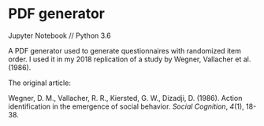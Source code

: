 # PDF generator 
Jupyter Notebook // Python 3.6

A PDF generator used to generate questionnaires with randomized item order.
I used it in my 2018 replication of a study by Wegner, Vallacher et al. (1986).

The original article:

Wegner, D. M., Vallacher, R. R., Kiersted, G. W., Dizadji, D. (1986). Action identification in the emergence of social behavior. *Social Cognition*, *4*(1), 18-38.

